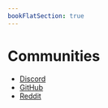 ```yaml
---
bookFlatSection: true
---
```


# Communities

- [Discord](https://discord.gg/UzgYbYggDJ) 
- [GitHub](https://github.com/candiddev/homechart)
- [Reddit](https://reddit.com/r/homechart/)

